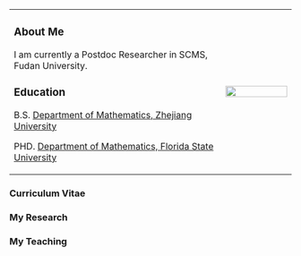 
<table border="0">
  <tr>
    <td width="75%">
      <h3>
        <p>About Me</p>
       </h3>
      <p>
 I am currently a Postdoc Researcher in SCMS, Fudan University.
     </p>
<h3>
<p>
  Education</p>
</h3> 
<p>B.S. <a href="http://www.math.zju.edu.cn/">Department of Mathematics, Zhejiang University</a>
</p>
<p>
PHD. <a href="http://www.math.fsu.edu/">Department of Mathematics, Florida State University</a>
</p>
</td>
 
 <td width="25%">
      <img src="16_0315_(263).jpg" width="100%">    
    </td>
  </tr>
</table>

<h3>
<a>Curriculum Vitae</a>
</h3>
<h3>
<a>My Research</a>
</h3>
<h3>
<a>My Teaching</a>
</h3>


 
 

 


